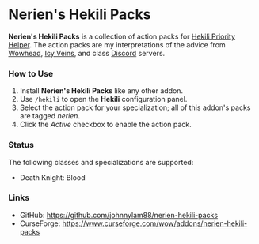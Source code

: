# Nerien's Hekili Packs #

**Nerien's Hekili Packs** is a collection of action packs for [Hekili Priority Helper].
The action packs are my interpretations of the advice from [Wowhead], [Icy Veins], and class [Discord] servers.

  [Hekili Priority Helper]: https://www.curseforge.com/wow/addons/hekili
  [Wowhead]: https://www.wowhead.com/classes
  [Icy Veins]: https://www.icy-veins.com/wow/class-guides
  [Discord]: https://www.wowhead.com/discord-servers#class-discord-servers

### How to Use ###

1. Install **Nerien's Hekili Packs** like any other addon.
2. Use `/hekili` to open the **Hekili** configuration panel.
3. Select the action pack for your specialization; all of this addon's packs are tagged *nerien*.
4. Click the *Active* checkbox to enable the action pack.

### Status ###

The following classes and specializations are supported:

- Death Knight: Blood

### Links ###

- GitHub: https://github.com/johnnylam88/nerien-hekili-packs
- CurseForge: https://www.curseforge.com/wow/addons/nerien-hekili-packs
